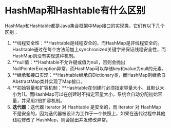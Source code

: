 # HashMap和Hashtable有什么区别

HashMap和Hashtable都是Java集合框架中Map接口的实现类，它们有以下几个区别：

1. **线程安全性：**Hashtable是线程安全的，而HashMap是非线程安全的。Hashtable通过在每个方法前加上synchronized关键字来保证线程安全性，而HashMap则没有实现这种机制。
2. **null值：**Hashtable不允许键或值为null，否则会抛出NullPointerException异常。而HashMap可以存储key和value为null的元素。
3. **继承和接口实现：**Hashtable继承自Dictionary类，而HashMap则继承自AbstractMap类并实现了Map接口。
4. **初始容量和扩容机制：**Hashtable在创建时必须指定容量大小，且默认大小为11。而HashMap可以在创建时不指定容量大小，系统会自动分配初始容量，并采用2倍扩容机制。
5. **迭代器**：迭代器 Iterator 对 Hashtable 是安全的，而 Iterator 对 HashMap 不是安全的，因为迭代器被设计为工作于一个快照上，如果在迭代过程中其他线程修改了 HashMap，则会抛出并发修改异常。


